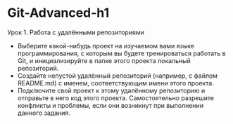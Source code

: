 # Git-Advanced-h1

Урок 1. Работа с удалёнными репозиториями
- Выберите какой-нибудь проект на изучаемом вами языке программирования, с которым вы будете тренироваться работать в Git, и инициализируйте в папке этого проекта локальный репозиторий.
- Создайте непустой удалённый репозиторий (например, с файлом README.md) с именем, соответствующим имени этого проекта.
- Подключите свой проект к этому удалённому репозиторию и отправьте в него код этого проекта. Самостоятельно разрешите конфликты и проблемы, если они возникнут при выполнении данного задания.
